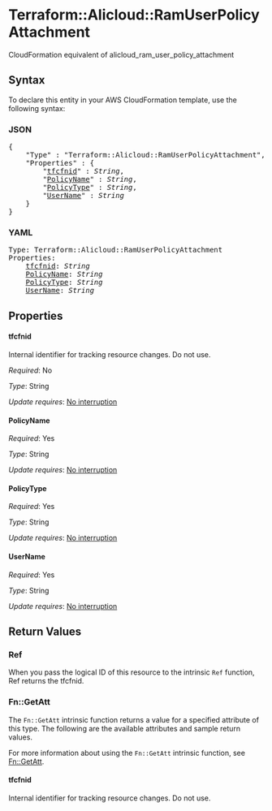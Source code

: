 # Terraform::Alicloud::RamUserPolicyAttachment

CloudFormation equivalent of alicloud_ram_user_policy_attachment

## Syntax

To declare this entity in your AWS CloudFormation template, use the following syntax:

### JSON

<pre>
{
    "Type" : "Terraform::Alicloud::RamUserPolicyAttachment",
    "Properties" : {
        "<a href="#tfcfnid" title="tfcfnid">tfcfnid</a>" : <i>String</i>,
        "<a href="#policyname" title="PolicyName">PolicyName</a>" : <i>String</i>,
        "<a href="#policytype" title="PolicyType">PolicyType</a>" : <i>String</i>,
        "<a href="#username" title="UserName">UserName</a>" : <i>String</i>
    }
}
</pre>

### YAML

<pre>
Type: Terraform::Alicloud::RamUserPolicyAttachment
Properties:
    <a href="#tfcfnid" title="tfcfnid">tfcfnid</a>: <i>String</i>
    <a href="#policyname" title="PolicyName">PolicyName</a>: <i>String</i>
    <a href="#policytype" title="PolicyType">PolicyType</a>: <i>String</i>
    <a href="#username" title="UserName">UserName</a>: <i>String</i>
</pre>

## Properties

#### tfcfnid

Internal identifier for tracking resource changes. Do not use.

_Required_: No

_Type_: String

_Update requires_: [No interruption](https://docs.aws.amazon.com/AWSCloudFormation/latest/UserGuide/using-cfn-updating-stacks-update-behaviors.html#update-no-interrupt)

#### PolicyName

_Required_: Yes

_Type_: String

_Update requires_: [No interruption](https://docs.aws.amazon.com/AWSCloudFormation/latest/UserGuide/using-cfn-updating-stacks-update-behaviors.html#update-no-interrupt)

#### PolicyType

_Required_: Yes

_Type_: String

_Update requires_: [No interruption](https://docs.aws.amazon.com/AWSCloudFormation/latest/UserGuide/using-cfn-updating-stacks-update-behaviors.html#update-no-interrupt)

#### UserName

_Required_: Yes

_Type_: String

_Update requires_: [No interruption](https://docs.aws.amazon.com/AWSCloudFormation/latest/UserGuide/using-cfn-updating-stacks-update-behaviors.html#update-no-interrupt)

## Return Values

### Ref

When you pass the logical ID of this resource to the intrinsic `Ref` function, Ref returns the tfcfnid.

### Fn::GetAtt

The `Fn::GetAtt` intrinsic function returns a value for a specified attribute of this type. The following are the available attributes and sample return values.

For more information about using the `Fn::GetAtt` intrinsic function, see [Fn::GetAtt](https://docs.aws.amazon.com/AWSCloudFormation/latest/UserGuide/intrinsic-function-reference-getatt.html).

#### tfcfnid

Internal identifier for tracking resource changes. Do not use.

